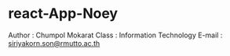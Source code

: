 # react-App-Noey
Author : Chumpol Mokarat
Class : Information Technology
E-mail : siriyakorn.son@rmutto.ac.th


